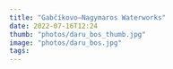 ```yaml
---
title: "Gabčíkovo–Nagymaros Waterworks"
date: 2022-07-16T12:24
thumb: "photos/daru_bos_thumb.jpg"
image: "photos/daru_bos.jpg"
tags:
---
```

